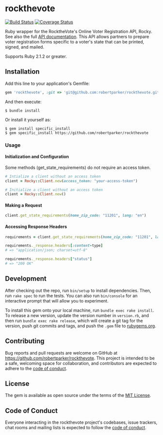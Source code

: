 # rockthevote

[![Build Status](https://travis-ci.org/robertparker/rockthevote.svg?branch=master)](https://travis-ci.org/robertparker/rockthevote)
[![Coverage Status](https://coveralls.io/repos/github/robertparker/rockthevote/badge.svg?branch=master)](https://coveralls.io/github/robertparker/rockthevote?branch=master)

Ruby wrapper for the RocktheVote's Online Voter Registration API, Rocky. See also the full [API documentation](https://rock-the-vote.github.io/Voter-Registration-Tool-API-Docs/). This API allows partners to prepare voter registration forms specific to a voter's state that can be printed, signed, and mailed. 

Supports Ruby 2.1.2 or greater.

## Installation

Add this line to your application's Gemfile:

```ruby
gem 'rockthevote', :git => 'git@github.com:robertparker/rockthevote.git'
```

And then execute:

    $ bundle install

Or install it yourself as:

	$ gem install specific_install
    $ gem specific_install https://github.com/robertparker/rockthevote

### Usage

#### Initialization and Configuration

Some methods (get_state_requirements) do not require an access token.

```ruby
# Intialize a client without an access token
client = Rocky::Client.new(access_token: "your-access-token")

# Initialize a client without an access token
client = Rocky::Client.new()
```

#### Making a Request

```ruby
client.get_state_requirements(home_zip_code: "11201", lang: "en")

```

#### Accessing Response Headers

```ruby
requirements = client.get_state_requirements(home_zip_code: "11201", lang: en)

requirements._response.headers[:content-type]
# => "application/json; charset=utf-8"

requirements._response.headers["status"]
# => "200 OK"
```

## Development

After checking out the repo, run `bin/setup` to install dependencies. Then, run `rake spec` to run the tests. You can also run `bin/console` for an interactive prompt that will allow you to experiment.

To install this gem onto your local machine, run `bundle exec rake install`. To release a new version, update the version number in `version.rb`, and then run `bundle exec rake release`, which will create a git tag for the version, push git commits and tags, and push the `.gem` file to [rubygems.org](https://rubygems.org).

## Contributing

Bug reports and pull requests are welcome on GitHub at https://github.com/robertparker/rockthevote. This project is intended to be a safe, welcoming space for collaboration, and contributors are expected to adhere to the [code of conduct](https://github.com/robertparker/rockthevote/blob/master/CODE_OF_CONDUCT.md).


## License

The gem is available as open source under the terms of the [MIT License](https://opensource.org/licenses/MIT).

## Code of Conduct

Everyone interacting in the rockthevote project's codebases, issue trackers, chat rooms and mailing lists is expected to follow the [code of conduct](https://github.com/[USERNAME]/rockthevote/blob/master/CODE_OF_CONDUCT.md).
